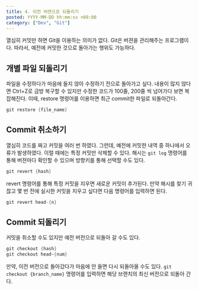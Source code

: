 ```yaml
---
title: 4. 이전 버젼으로 되돌리기
posted: YYYY-MM-DD hh:mm:ss +09:00
category: ["Dev", "Git"]
---
```


열심히 커밋만 하면 Git을 이용하는 의미가 없다. Git은 버젼을 관리해주는 프로그램이다. 따라서, 예전에 커밋한 것으로 돌아가는 행위도 가능하다.

## 개별 파일 되돌리기
파일을 수정하다가 마음에 들지 않아 수정하기 전으로 돌아가고 싶다. 내용이 많지 않다면 Ctrl+Z로 금방 복구할 수 있지만 수정한 코드가 100줄, 200줄 씩 넘어가다 보면 복잡해진다. 이때, restore 명령어를 이용하면 최근 commit한 파일로 되돌아간다.
```c
git restore {file_name}
```

## Commit 취소하기
열심히 코드를 짜고 커밋을 여러 번 하였다. 그런데, 예전에 커밋한 내역 중 하나에서 오류가 발생하였다. 이럴 때에는 특정 커밋만 삭제할 수 있다. 해시는 `git log` 명령어를 통해 버젼마다 확인할 수 있으며 방향키를 통해 선택할 수도 있다.
```c
git revert {hash}
```

revert 명령어를 통해 특정 커밋을 지우면 새로운 커밋이 추가된다. 만약 해시를 찾기 귀찮고 몇 번 전에 실시한 커밋을 지우고 싶다면 다음 명령어를 입력하면 된다.
```c
git revert head-{n}
```

## Commit 되돌리기
커밋을 취소할 수도 있지만 예전 버전으로 되돌아 갈 수도 있다.
```c
git checkout {hash}
git checkout head~{num}
```

만약, 이전 버전으로 돌아갔다가 마음에 안 들면 다시 되돌아올 수도 있다. `git checkout {branch_name}` 명령어를 입력하면 해당 브랜치의 최신 버전으로 되돌아 간다.